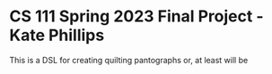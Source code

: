 # CS 111 Spring 2023 Final Project - Kate Phillips
This is a DSL for creating quilting pantographs
or, at least will be
